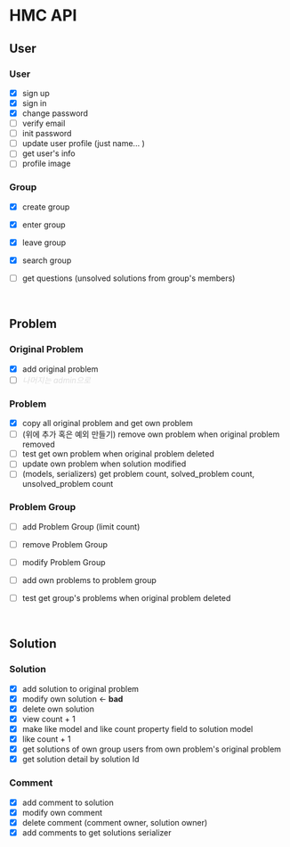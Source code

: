 # HMC API

## User

### User
- [x] sign up
- [x] sign in
- [x] change password
- [ ] verify email
- [ ] init password
- [ ] update user profile (just name... )
- [ ] get user's info
- [ ] profile image

### Group
- [x] create group
- [x] enter group
- [x] leave group
- [x] search group
- [ ] get questions (unsolved solutions from group's members)


<br />

## Problem

### Original Problem
- [x] add original problem
- [ ] *<span style="color: #DDD;">나머지는 admin으로</span>*

### Problem
- [x] copy all original problem and get own problem
- [ ] (위에 추가 혹은 예외 만들기) remove own problem when original problem removed
- [ ] test get own problem when original problem deleted
- [ ] update own problem when solution modified
- [ ] (models, serializers) get problem count, solved_problem count, unsolved_problem count

### Problem Group
- [ ] add Problem Group (limit count)
- [ ] remove Problem Group
- [ ] modify Problem Group
- [ ] add own problems to problem group
- [ ] test get group's problems when original problem deleted


<br />

## Solution

### Solution
- [x] add solution to original problem
- [x] modify own solution <- **bad**
- [x] delete own solution
- [x] view count + 1
- [x] make like model and like count property field to solution model
- [x] like count + 1
- [x] get solutions of own group users from own problem's original problem
- [x] get solution detail by solution Id

### Comment
- [x] add comment to solution
- [x] modify own comment
- [x] delete comment (comment owner, solution owner)
- [x] add comments to get solutions serializer
